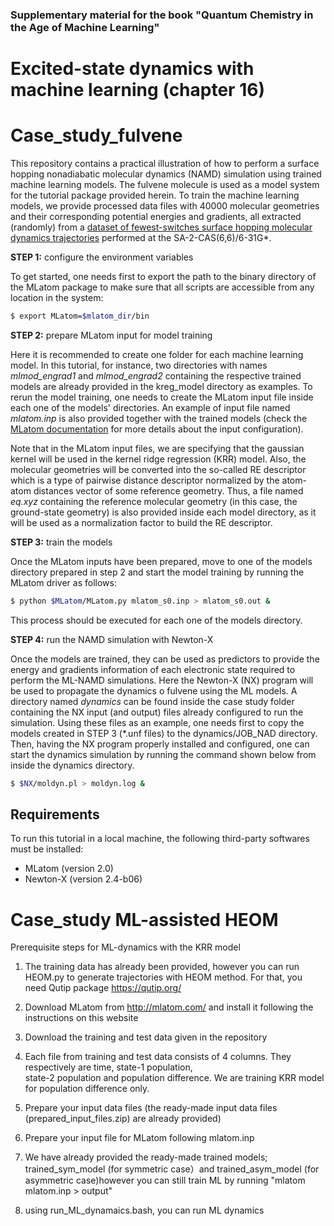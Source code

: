 ### Supplementary material for the book "Quantum Chemistry in the Age of Machine Learning"

# Excited-state dynamics with machine learning (chapter 16)

# Case_study_fulvene

This repository contains a practical illustration of how to perform a surface hopping nonadiabatic molecular dynamics (NAMD) simulation using trained machine learning models. The fulvene molecule is used as a model system for the tutorial package provided herein. To train the machine learning models, we provide processed data files with 40000 molecular geometries and their corresponding potential energies and gradients, all extracted (randomly) from a [dataset of fewest-switches surface hopping molecular dynamics trajectories](https://figshare.com/articles/dataset/Fulvene_DC-FSSH/14446998/1) performed at the SA-2-CAS(6,6)/6-31G*.

**STEP 1:** configure the environment variables

To get started, one needs first to export the path to the binary directory of the MLatom package to make sure that all scripts are accessible from any location in the system:

```sh
$ export MLatom=$mlatom_dir/bin
```


**STEP 2:** prepare MLatom input for model training

Here it is recommended to create one folder for each machine learning model. In this tutorial, for instance, two directories with names *mlmod_engrad1* and *mlmod_engrad2* containing the respective trained models are already provided in the kreg_model directory as examples. To rerun the model training, one needs to create the MLatom input file inside each one of the models' directories. An example of input file named *mlatom.inp* is also provided together with the trained models (check the [MLatom documentation](http://mlatom.com/manual/) for more details about the input configuration).

Note that in the MLatom input files, we are specifying that the gaussian kernel will be used in the kernel ridge regression (KRR) model. Also, the molecular geometries will be converted into the so-called RE descriptor which is a type of pairwise distance descriptor normalized by the atom-atom distances vector of some reference geometry. Thus, a file named *eq.xyz* containing the reference molecular geometry (in this case, the ground-state geometry) is also provided inside each model directory, as it will be used as a normalization factor to build the RE descriptor. 


**STEP 3:** train the models

Once the MLatom inputs have been prepared, move to one of the models directory prepared in step 2 and start the model training by running the MLatom driver as follows:

```sh
$ python $MLatom/MLatom.py mlatom_s0.inp > mlatom_s0.out &
```

This process should be executed for each one of the models directory.

**STEP 4:** run the NAMD simulation with Newton-X

Once the models are trained, they can be used as predictors to provide the energy and gradients information of each electronic state required to perform the ML-NAMD simulations. Here the Newton-X (NX) program will be used to propagate the dynamics o fulvene using the ML models. A directory named *dynamics* can be found inside the case study folder containing the NX input (and output) files already configured to run the simulation. Using these files as an example, one needs first to copy the models created in STEP 3 (*.unf files) to the dynamics/JOB_NAD directory. Then, having the NX program properly installed and configured, one can start the dynamics simulation by running the command shown below from inside the dynamics directory.

```sh
$ $NX/moldyn.pl > moldyn.log &
```

## Requirements

To run this tutorial in a local machine, the following third-party softwares must be installed:

- MLatom (version 2.0)
- Newton-X (version 2.4-b06)

# Case_study ML-assisted HEOM

Prerequisite steps for ML-dynamics with the KRR model

1) The training data has already been provided, however you can run HEOM.py to generate trajectories with HEOM method. 
   For that, you need Qutip package https://qutip.org/
 
2) Download MLatom from http://mlatom.com/ and install it following the instructions on this website

3) Download the training and test data given in the repository

4) Each file from training and test data consists of 4 columns. They respectively are time, state-1 population,  
     state-2 population and population difference. We are training KRR model for population difference only.  

4) Prepare your input data files (the ready-made input data files (prepared_input_files.zip) are already provided)

5) Prepare your input file for MLatom following mlatom.inp

6) We have already provided the ready-made trained models; trained_sym_model (for symmetric case）and 
     trained_asym_model (for asymmetric case)however you can still train ML by running "mlatom mlatom.inp > output"

7) using run_ML_dynamaics.bash, you can run ML dynamics
